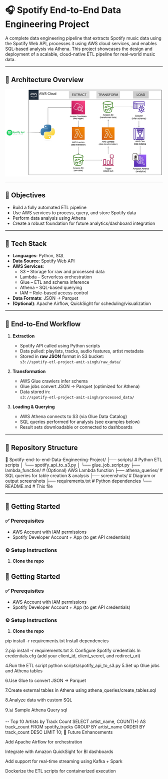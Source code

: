 # 🎧 Spotify End-to-End Data Engineering Project

A complete data engineering pipeline that extracts Spotify music data using the Spotify Web API, processes it using AWS cloud services, and enables SQL-based analysis via Athena. This project showcases the design and deployment of a scalable, cloud-native ETL pipeline for real-world music data.

---

## 🧱 Architecture Overview

![Spotify Data Pipeline Architecture](https://github.com/amitsingh79/Spotify-end-to-end-Data-Engineering-Project/blob/main/spotify%20data%20pipeline%20diagram.png)

---

## 🎯 Objectives

- Build a fully automated ETL pipeline
- Use AWS services to process, query, and store Spotify data
- Perform data analysis using Athena
- Create a robust foundation for future analytics/dashboard integration

---

## 🧰 Tech Stack

- **Languages**: Python, SQL  
- **Data Source**: Spotify Web API  
- **AWS Services**:  
  - S3 – Storage for raw and processed data  
  - Lambda – Serverless orchestration  
  - Glue – ETL and schema inference  
  - Athena – SQL-based querying  
  - IAM – Role-based access control  
- **Data Formats**: JSON → Parquet  
- **(Optional)**: Apache Airflow, QuickSight for scheduling/visualization  

---

## 🔁 End-to-End Workflow

1. **Extraction**  
   - Spotify API called using Python scripts  
   - Data pulled: playlists, tracks, audio features, artist metadata  
   - Stored in **raw JSON** format in S3 bucket:  
     `s3://spotify-etl-project-amit-singh/raw_data/`

2. **Transformation**  
   - AWS Glue crawlers infer schema  
   - Glue jobs convert JSON → Parquet (optimized for Athena)  
   - Data stored in:  
     `s3://spotify-etl-project-amit-singh/processed_data/`

3. **Loading & Querying**  
   - AWS Athena connects to S3 (via Glue Data Catalog)  
   - SQL queries performed for analysis (see examples below)  
   - Result sets downloadable or connected to dashboards  

---

## 🧾 Repository Structure

📁 Spotify-end-to-end-Data-Engineering-Project/
├── scripts/ # Python ETL scripts
│ └── spotify_api_to_s3.py
│ └── glue_job_script.py
├── lambda_function/ # (Optional) AWS Lambda function
├── athena_queries/ # SQL queries for table creation & analysis
├── screenshots/ # Diagram or output screenshots
├── requirements.txt # Python dependencies
└── README.md # This file


---

## 🚀 Getting Started

### ✅ Prerequisites
- AWS Account with IAM permissions
- Spotify Developer Account + App (to get API credentials)

### ⚙️ Setup Instructions
1. **Clone the repo**


## 🚀 Getting Started

### ✅ Prerequisites
- AWS Account with IAM permissions
- Spotify Developer Account + App (to get API credentials)

### ⚙️ Setup Instructions
1. **Clone the repo**

pip install -r requirements.txt
Install dependencies



2.pip install -r requirements.txt
3. Configure Spotify credentials In credentials.cfg (add your client_id, client_secret, and redirect_uri)

4.Run the ETL script
python scripts/spotify_api_to_s3.py
5.Set up Glue jobs and Athena tables

6.Use Glue to convert JSON → Parquet

7.Create external tables in Athena using athena_queries/create_tables.sql

8.Analyze data with custom SQL

9.📊 Sample Athena Query
sql

-- Top 10 Artists by Track Count
SELECT artist_name, COUNT(*) AS track_count
FROM spotify_tracks
GROUP BY artist_name
ORDER BY track_count DESC
LIMIT 10;
🚧 Future Enhancements

Add Apache Airflow for orchestration

Integrate with Amazon QuickSight for BI dashboards

Add support for real-time streaming using Kafka + Spark

Dockerize the ETL scripts for containerized execution


